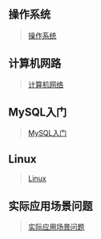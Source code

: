 ## 操作系统
> [操作系统](https://github.com/Lucky4/Interview-Summary/blob/master/操作系统.md)

## 计算机网路
> [计算机网络](https://github.com/Lucky4/Interview-Summary/blob/master/计算机网络.md)

## MySQL入门
> [MySQL入门](https://github.com/Lucky4/Interview-Summary/blob/master/MySQL入门.md)

## Linux
> [Linux](https://github.com/Lucky4/Interview-Summary/blob/master/Linux.md)

## 实际应用场景问题
> [实际应用场景问题](https://github.com/Lucky4/Interview-Summary/blob/master/实际应用场景问题.md)
